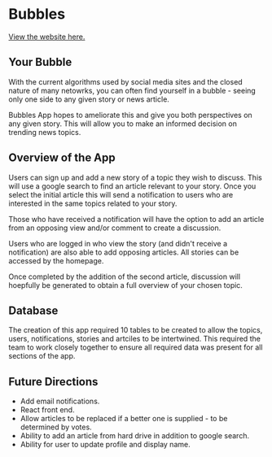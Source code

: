 # Bubbles

[View the website here.](https://bubbles-news-app.herokuapp.com/)

## Your Bubble

With the current algorithms used by social media sites and the closed nature of many netowrks, you can often find yourself in a bubble - seeing only one side to any given story or news article.

Bubbles App hopes to ameliorate this and give you both perspectives on any given story. This will allow you to make an informed decision on trending news topics.

## Overview of the App

Users can sign up and add a new story of a topic they wish to discuss.  This will use a google search to find an article relevant to your story.  Once you select the initial article this will send a notification to users who are interested in the same topics related to your story.

Those who have received a notification will have the option to add an article from an opposing view and/or comment to create a discussion.

Users who are logged in who view the story (and didn't receive a notification) are also able to add opposing articles. All stories can be accessed by the homepage.

Once completed by the addition of the second article, discussion will hoepfully be generated to obtain a full overview of your chosen topic.

## Database

The creation of this app required 10 tables to be created to allow the topics, users, notifications, stories and artciles to be intertwined. This required the team to work closely together to ensure all required data was present for all sections of the app.

## Future Directions

- Add email notifications.
- React front end.
- Allow articles to be replaced if a better one is supplied - to be determined by votes.
- Ability to add an article from hard drive in addition to google search.
- Ability for user to update profile and display name.
